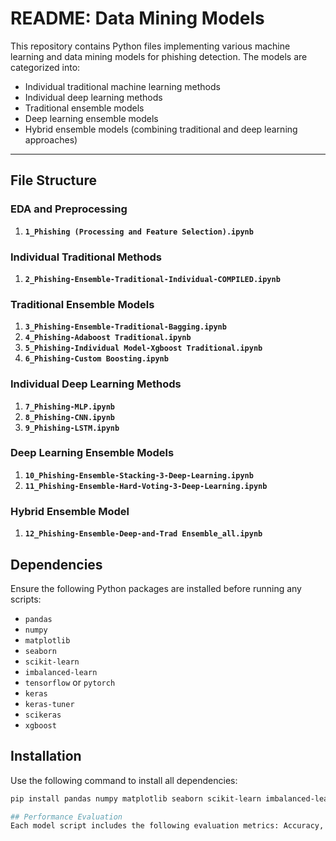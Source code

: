 # README: Data Mining Models

This repository contains Python files implementing various machine learning and data mining models for phishing detection. The models are categorized into:

- Individual traditional machine learning methods
- Individual deep learning methods
- Traditional ensemble models
- Deep learning ensemble models
- Hybrid ensemble models (combining traditional and deep learning approaches)

---

## File Structure

### **EDA and Preprocessing**
1. **`1_Phishing (Processing and Feature Selection).ipynb`**  


### **Individual Traditional Methods**
1. **`2_Phishing-Ensemble-Traditional-Individual-COMPILED.ipynb`**  

### **Traditional Ensemble Models**
1. **`3_Phishing-Ensemble-Traditional-Bagging.ipynb`**  
2. **`4_Phishing-Adaboost Traditional.ipynb`**
3. **`5_Phishing-Individual Model-Xgboost Traditional.ipynb`**
4. **`6_Phishing-Custom Boosting.ipynb`**


### **Individual Deep Learning Methods**
1. **`7_Phishing-MLP.ipynb`**  
2. **`8_Phishing-CNN.ipynb`**  
3. **`9_Phishing-LSTM.ipynb`**  


### **Deep Learning Ensemble Models**
1. **`10_Phishing-Ensemble-Stacking-3-Deep-Learning.ipynb`**  
2. **`11_Phishing-Ensemble-Hard-Voting-3-Deep-Learning.ipynb`**  


### **Hybrid Ensemble Model**
1. **`12_Phishing-Ensemble-Deep-and-Trad Ensemble_all.ipynb`**  


## Dependencies
Ensure the following Python packages are installed before running any scripts:

- `pandas`  
- `numpy`  
- `matplotlib`  
- `seaborn`  
- `scikit-learn`  
- `imbalanced-learn`  
- `tensorflow` or `pytorch`  
- `keras`  
- `keras-tuner`  
- `scikeras`  
- `xgboost`

## Installation
Use the following command to install all dependencies:
```bash
pip install pandas numpy matplotlib seaborn scikit-learn imbalanced-learn tensorflow keras keras-tuner scikeras xgboost

## Performance Evaluation
Each model script includes the following evaluation metrics: Accuracy, Precision, Recall, f1 score
